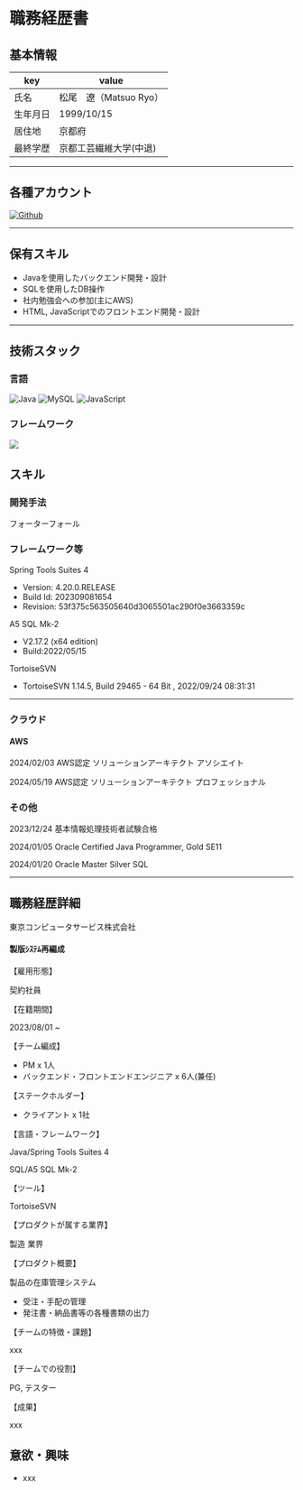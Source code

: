 # 職務経歴書

## 基本情報

|key|value|
|---|---|
|氏名|松尾　遼（Matsuo Ryo）|
|生年月日|1999/10/15|
|居住地|京都府|
|最終学歴|京都工芸繊維大学(中退)|

---

## 各種アカウント

<p>
<a href="https://github.com/RyoMatsuo-dev" target="_blank"><img alt="Github" src="https://img.shields.io/badge/RyoMatsuo-dev-%2312100E.svg?&style=flat-square&logo=Github&logoColor=white" /></a>
</p>

---

## 保有スキル

- Javaを使用したバックエンド開発・設計
- SQLを使用したDB操作
- 社内勉強会への参加(主にAWS)
- HTML, JavaScriptでのフロントエンド開発・設計

---

## 技術スタック

### 言語

<p>
  <img alt="Java" src="https://img.shields.io/badge/-Java-C74735?style=flat-square&logo=Java&logoColor=white" />
  <img alt="MySQL" src="https://img.shields.io/badge/-Mysql-E1ECEE.svg?logo=mysql&style=flat-square">
  <img alt="JavaScript" src="https://img.shields.io/badge/-JavaScript-F7DF1E.svg?logo=javascript&style=flat-square&logoColor=black">
</p>

### フレームワーク

<p>
  <img src="https://img.shields.io/badge/-Amazon%20AWS-232F3E.svg?logo=amazon-aws&style=flat-square">
</p>


## スキル

### 開発手法

フォーターフォール

### フレームワーク等
Spring Tools Suites 4
- Version: 4.20.0.RELEASE
- Build Id: 202309081654
- Revision: 53f375c563505640d3065501ac290f0e3663359c

A5 SQL Mk-2
- V2.17.2 (x64 edition)
- Build:2022/05/15

TortoiseSVN
- TortoiseSVN 1.14.5, Build 29465 - 64 Bit , 2022/09/24 08:31:31

---

### クラウド

#### AWS

2024/02/03 AWS認定 ソリューションアーキテクト アソシエイト

2024/05/19 AWS認定 ソリューションアーキテクト プロフェッショナル


### その他

2023/12/24 基本情報処理技術者試験合格

2024/01/05 Oracle Certified Java Programmer, Gold SE11

2024/01/20 Oracle Master Silver SQL

---

## 職務経歴詳細

東京コンピュータサービス株式会社

#### 製版ｼｽﾃﾑ再編成

【雇用形態】

契約社員

【在籍期間】

2023/08/01 ~ 

【チーム編成】

- PM x 1人
- バックエンド・フロントエンドエンジニア x 6人(兼任)

【ステークホルダー】

- クライアント x 1社

【言語・フレームワーク】

Java/Spring Tools Suites 4

SQL/A5 SQL Mk-2

【ツール】

TortoiseSVN

【プロダクトが属する業界】

製造 業界

【プロダクト概要】

製品の在庫管理システム
- 受注・手配の管理
- 発注書・納品書等の各種書類の出力

【チームの特徴・課題】

xxx

【チームでの役割】

PG, テスター

【成果】

xxx


## 意欲・興味

- xxx

